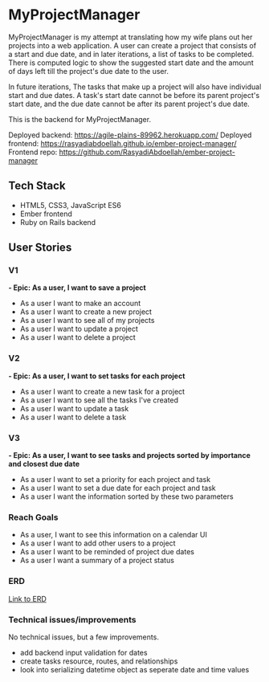 
# MyProjectManager
MyProjectManager is my attempt at translating how my wife plans out her projects into a web application. A user can create a project that consists of a start and due date, and in later iterations, a list of tasks to be completed. There is computed logic to show the suggested start date and the amount of days left till the project's due date to the user. 

In future iterations, The tasks that make up a project will also have individual start and due dates. A task's start date cannot be before its parent project's start date, and the due date cannot be after its parent project's due date.

This is the backend for MyProjectManager.

Deployed backend: https://agile-plains-89962.herokuapp.com/
Deployed frontend: https://rasyadiabdoellah.github.io/ember-project-manager/
Frontend repo: https://github.com/RasyadiAbdoellah/ember-project-manager

## Tech Stack
- HTML5, CSS3, JavaScript ES6
- Ember frontend
- Ruby on Rails backend

## User Stories
### V1
**- Epic: As a user, I want to save a project**
- As a user I want to make an account
- As a user I want to create a new project
- As a user I want to see all of my projects
- As a user I want to update a project
- As a user I want to delete a project

### V2
**- Epic: As a user, I want to set tasks for each project**
- As a user I want to create a new task for a project
- As a user I want to see all the tasks I've created
- As a user I want to update a task
- As a user I want to delete a task

### V3
**- Epic: As a user, I want to see tasks and projects sorted by importance and closest due date**
- As a user I want to set a priority for each project and task
- As a user I want to set a due date for each project and task
- As a user I want the information sorted by these two parameters

### Reach Goals
- As a user, I want to see this information on a calendar UI
- As a user I want to add other users to a project
- As a user I want to be reminded of project due dates
- As a user I want a summary of a project status


### ERD

[Link to ERD](https://www.lucidchart.com/invitations/accept/a00cd495-fe73-4f47-86d6-7921a5ae1631)

### Technical issues/improvements

No technical issues, but a few improvements.
- add backend input validation for dates
- create tasks resource, routes, and relationships
- look into serializing datetime object as seperate date and time values

